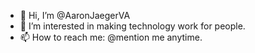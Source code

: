 - 👋 Hi, I’m @AaronJaegerVA
- 👀 I’m interested in making technology work for people.
- 📫 How to reach me: @mention me anytime.

<!---
AaronJaegerVA/AaronJaegerVA is a ✨ special ✨ repository because its `README.md` (this file) appears on your GitHub profile.
You can click the Preview link to take a look at your changes.
--->
